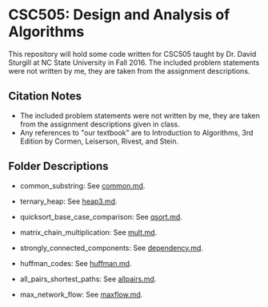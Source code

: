 # CSC505: Design and Analysis of Algorithms

This repository will hold some code written for CSC505 taught by Dr. David Sturgill at NC State University in Fall 2016. The included problem statements were not written by me, they are taken from the assignment descriptions.

## Citation Notes

* The included problem statements were not written by me, they are taken from the assignment descriptions given in class.
* Any references to "our textbook" are to Introduction to Algorithms, 3rd Edition by Cormen, Leiserson, Rivest, and Stein.

## Folder Descriptions

* common_substring: See [common.md](https://github.com/dixoncrews/ncsu-fall16-csc505/blob/master/common_substring/common.md).

* ternary_heap: See [heap3.md](https://github.com/dixoncrews/ncsu-fall16-csc505/blob/master/ternary_heap/heap3.md).

* quicksort_base_case_comparison: See [qsort.md](https://github.com/dixoncrews/ncsu-fall16-csc505/blob/master/quicksort_base_case_comparison/qsort.md).

* matrix_chain_multiplication: See [mult.md](https://github.com/dixoncrews/ncsu-fall16-csc505/blob/master/matrix_chain_multiplication/mult.md).

* strongly_connected_components: See [dependency.md](https://github.com/dixoncrews/ncsu-fall16-csc505/blob/master/strongly_connected_components/dependency.md). 

* huffman_codes: See [huffman.md](https://github.com/dixoncrews/ncsu-fall16-csc505/blob/master/huffman_codes/huffman.md).

* all_pairs_shortest_paths: See [allpairs.md](https://github.com/dixoncrews/ncsu-fall16-csc505/blob/master/all_pairs_shortest_paths/allpairs.md).

* max_network_flow: See [maxflow.md](https://github.com/dixoncrews/ncsu-fall16-csc505/blob/master/max_network_flow/maxflow.md). 